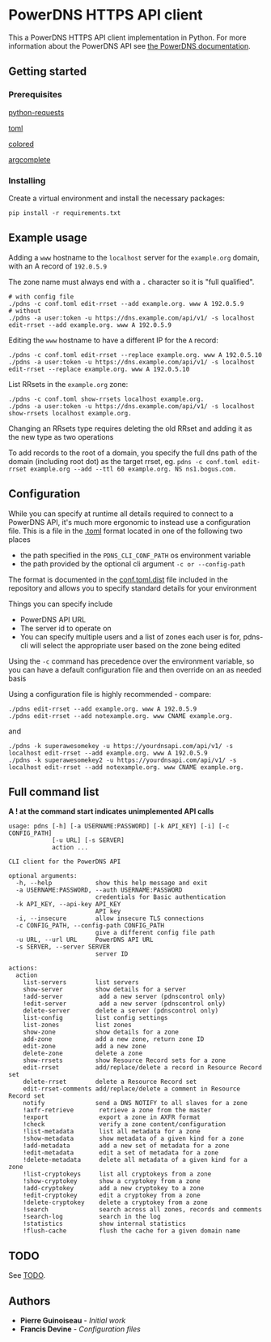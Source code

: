 # PowerDNS HTTPS API client

This a PowerDNS HTTPS API client implementation in Python. For more information about the PowerDNS API see [the PowerDNS documentation](https://doc.powerdns.com/authoritative/http-api/).

## Getting started

### Prerequisites

[python-requests](http://docs.python-requests.org/)

[toml](https://pypi.org/project/toml/0.9.2/)

[colored](https://pypi.org/project/colored/)

[argcomplete](http://argcomplete.readthedocs.io/en/latest/index.html)

### Installing

Create a virtual environment and install the necessary packages:

```
pip install -r requirements.txt
```

## Example usage

Adding a `www` hostname to the `localhost` server for the `example.org` domain, with an A record of `192.0.5.9`

The zone name must always end with a `.` character so it is "full qualified".

```
# with config file
./pdns -c conf.toml edit-rrset --add example.org. www A 192.0.5.9
# without
./pdns -a user:token -u https://dns.example.com/api/v1/ -s localhost edit-rrset --add example.org. www A 192.0.5.9
```

Editing the `www` hostname to have a different IP for the `A` record:

```
./pdns -c conf.toml edit-rrset --replace example.org. www A 192.0.5.10
./pdns -a user:token -u https://dns.example.com/api/v1/ -s localhost edit-rrset --replace example.org. www A 192.0.5.10
```

List RRsets in the `example.org` zone:

```
./pdns -c conf.toml show-rrsets localhost example.org.
./pdns -a user:token -u https://dns.example.com/api/v1/ -s localhost show-rrsets localhost example.org.
```

Changing an RRsets type requires deleting the old RRset and adding it as the new type as two operations

To add records to the root of a domain, you specify the full dns path of the domain (including root dot) as the target rrset, eg.
`pdns -c conf.toml edit-rrset example.org --add --ttl 60 example.org. NS ns1.bogus.com.`

## Configuration

While you can specify at runtime all details required to connect to a PowerDNS API, it's much more ergonomic to instead use a configuration file. This is a file in the [.toml](https://github.com/toml-lang/toml) format located in one of the following two places

- the path specified in the `PDNS_CLI_CONF_PATH` os environment variable
- the path provided by the optional cli argument `-c or --config-path`

The format is documented in the [conf.toml.dist](https://gitlab.catalyst.net.nz/elearning/pdns-cli/blob/master/conf.toml.dist) file included in the repository and allows you to specify standard details for your environment

Things you can specify include
- PowerDNS API URL
- The server id to operate on
- You can specify multiple users and a list of zones each user is for, pdns-cli will select the appropriate user based on the zone being edited

Using the `-c` command has precedence over the environment variable, so you can have a default configuration file and then override on an as needed basis

Using a configuration file is highly recommended - compare:

```
./pdns edit-rrset --add example.org. www A 192.0.5.9
./pdns edit-rrset --add notexample.org. www CNAME example.org.
```

and

```
./pdns -k superawesomekey -u https://yourdnsapi.com/api/v1/ -s localhost edit-rrset --add example.org. www A 192.0.5.9
./pdns -k superawesomekey2 -u https://yourdnsapi.com/api/v1/ -s localhost edit-rrset --add notexample.org. www CNAME example.org.
```

## Full command list 
**A ! at the command start indicates unimplemented API calls**
```
usage: pdns [-h] [-a USERNAME:PASSWORD] [-k API_KEY] [-i] [-c CONFIG_PATH]
            [-u URL] [-s SERVER]
            action ...

CLI client for the PowerDNS API

optional arguments:
  -h, --help            show this help message and exit
  -a USERNAME:PASSWORD, --auth USERNAME:PASSWORD
                        credentials for Basic authentication
  -k API_KEY, --api-key API_KEY
                        API key
  -i, --insecure        allow insecure TLS connections
  -c CONFIG_PATH, --config-path CONFIG_PATH
                        give a different config file path
  -u URL, --url URL     PowerDNS API URL
  -s SERVER, --server SERVER
                        server ID

actions:
  action
    list-servers        list servers
    show-server         show details for a server
    !add-server          add a new server (pdnscontrol only)
    !edit-server         add a new server (pdnscontrol only)
    delete-server       delete a server (pdnscontrol only)
    list-config         list config settings
    list-zones          list zones
    show-zone           show details for a zone
    add-zone            add a new zone, return zone ID
    edit-zone           add a new zone
    delete-zone         delete a zone
    show-rrsets         show Resource Record sets for a zone
    edit-rrset          add/replace/delete a record in Resource Record set
    delete-rrset        delete a Resource Record set
    edit-rrset-comments add/replace/delete a comment in Resource Record set
    notify              send a DNS NOTIFY to all slaves for a zone
    !axfr-retrieve       retrieve a zone from the master
    !export              export a zone in AXFR format
    !check               verify a zone content/configuration
    !list-metadata       list all metadata for a zone
    !show-metadata       show metadata of a given kind for a zone
    !add-metadata        add a new set of metadata for a zone
    !edit-metadata       edit a set of metadata for a zone
    !delete-metadata     delete all metadata of a given kind for a zone
    !list-cryptokeys     list all cryptokeys from a zone
    !show-cryptokey      show a cryptokey from a zone
    !add-cryptokey       add a new cryptokey to a zone
    !edit-cryptokey      edit a cryptokey from a zone
    !delete-cryptokey    delete a cryptokey from a zone
    !search              search across all zones, records and comments
    !search-log          search in the log
    !statistics          show internal statistics
    !flush-cache         flush the cache for a given domain name
```
## TODO

See [TODO](TODO.md).

## Authors

* **Pierre Guinoiseau** - *Initial work*
* **Francis Devine** - *Configuration files*
